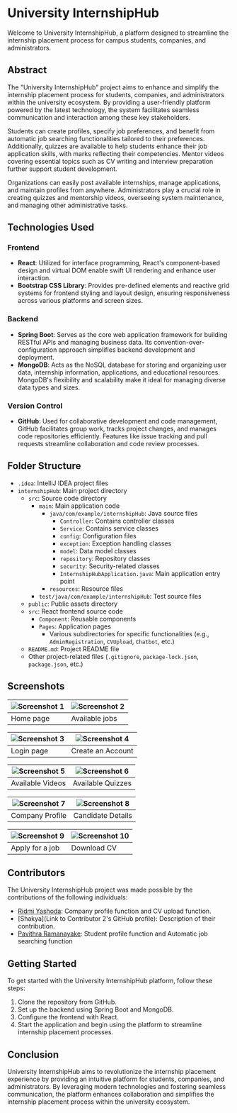 # University InternshipHub

Welcome to University InternshipHub, a platform designed to streamline the internship placement process for campus students, companies, and administrators.

## Abstract

The "University InternshipHub" project aims to enhance and simplify the internship placement process for students, companies, and administrators within the university ecosystem. By providing a user-friendly platform powered by the latest technology, the system facilitates seamless communication and interaction among these key stakeholders.

Students can create profiles, specify job preferences, and benefit from automatic job searching functionalities tailored to their preferences. Additionally, quizzes are available to help students enhance their job application skills, with marks reflecting their competencies. Mentor videos covering essential topics such as CV writing and interview preparation further support student development.

Organizations can easily post available internships, manage applications, and maintain profiles from anywhere. Administrators play a crucial role in creating quizzes and mentorship videos, overseeing system maintenance, and managing other administrative tasks.

## Technologies Used

### Frontend
- **React**: Utilized for interface programming, React's component-based design and virtual DOM enable swift UI rendering and enhance user interaction.
- **Bootstrap CSS Library**: Provides pre-defined elements and reactive grid systems for frontend styling and layout design, ensuring responsiveness across various platforms and screen sizes.

### Backend
- **Spring Boot**: Serves as the core web application framework for building RESTful APIs and managing business data. Its convention-over-configuration approach simplifies backend development and deployment.
- **MongoDB**: Acts as the NoSQL database for storing and organizing user data, internship information, applications, and educational resources. MongoDB's flexibility and scalability make it ideal for managing diverse data types and sizes.

### Version Control
- **GitHub**: Used for collaborative development and code management, GitHub facilitates group work, tracks project changes, and manages code repositories efficiently. Features like issue tracking and pull requests streamline collaboration and code review processes.

## Folder Structure

- `.idea`: IntelliJ IDEA project files
- `internshipHub`: Main project directory
  - `src`: Source code directory
    - `main`: Main application code
      - `java/com/example/internshipHub`: Java source files
        - `Controller`: Contains controller classes
        - `Service`: Contains service classes
        - `config`: Configuration files
        - `exception`: Exception handling classes
        - `model`: Data model classes
        - `repository`: Repository classes
        - `security`: Security-related classes
        - `InternshipHubApplication.java`: Main application entry point
      - `resources`: Resource files
    - `test/java/com/example/internshipHub`: Test source files
  - `public`: Public assets directory
  - `src`: React frontend source code
    - `Component`: Reusable components
    - `Pages`: Application pages
      - Various subdirectories for specific functionalities (e.g., `AdminRegistration`, `CVUpload`, `Chatbot`, etc.)
  - `README.md`: Project README file
  - Other project-related files (`.gitignore`, `package-lock.json`, `package.json`, etc.)
 
## Screenshots
| ![Screenshot 1](https://github.com/Pavith00/campus-internship-hub/assets/113990110/2ec1c5b7-6a36-4c00-a008-7d9f383f2836) | ![Screenshot 2](https://github.com/Pavith00/campus-internship-hub/assets/113990110/4cb3abb3-624d-4e17-a210-51550d42a739) |
|-----------------------------------------------------------------------------------------------------------------------------|-----------------------------------------------------------------------------------------------------------------------------|
| Home page                                                                                                                  | Available jobs                                                                                                              |

| ![Screenshot 3](https://github.com/Pavith00/campus-internship-hub/assets/113990110/57db0b14-4b04-4502-93f1-2e7ab40bbb78) | ![Screenshot 4](https://github.com/Pavith00/campus-internship-hub/assets/113990110/c65e253a-94f6-45cc-b055-674c87a6abf2) |
|-----------------------------------------------------------------------------------------------------------------------------|-----------------------------------------------------------------------------------------------------------------------------|
| Login page                                                                                                                 | Create an Account                                                                                                           |

| ![Screenshot 5](https://github.com/Pavith00/campus-internship-hub/assets/113990110/9627e1f6-b230-4fbb-81d1-2ab6ab242eac) | ![Screenshot 6](https://github.com/Pavith00/campus-internship-hub/assets/113990110/289e0794-1159-442d-b6f9-875f18bf2e30) |
|-----------------------------------------------------------------------------------------------------------------------------|-----------------------------------------------------------------------------------------------------------------------------|
| Available Videos                                                                                                           | Available Quizzes                                                                                                           |

| ![Screenshot 7](https://github.com/Pavith00/campus-internship-hub/assets/113990110/0d79cd7a-44b5-4c5f-a158-abc3af6fd415) | ![Screenshot 8](https://github.com/Pavith00/campus-internship-hub/assets/113990110/723ba966-a0dc-45f4-a467-aeaae4b92275) |
|-----------------------------------------------------------------------------------------------------------------------------|-----------------------------------------------------------------------------------------------------------------------------|
| Company Profile                                                                                                            | Candidate Details                                                                                                           |

| ![Screenshot 9](https://github.com/Pavith00/campus-internship-hub/assets/113990110/b974e2bd-ac56-4fac-b3b7-f0591d5cba68) | ![Screenshot 10](https://github.com/Pavith00/campus-internship-hub/assets/113990110/dc552e6b-e8c5-48f6-97eb-b15ba466b58a) |
|------------------------------------------------------------------------------------------------------------------------------|------------------------------------------------------------------------------------------------------------------------------|
| Apply for a job                                                                                                            | Download CV                                                                                                                  |


## Contributors

The University InternshipHub project was made possible by the contributions of the following individuals:
- [Ridmi Yashoda](https://github.com/Riyash99): Company profile function and CV upload function.
- [Shakya](Link to Contributor 2's GitHub profile): Description of their contribution.
- [Pavithra Ramanayake](https://github.com/Pavith00): Student profile function and Automatic job searching function


## Getting Started

To get started with the University InternshipHub platform, follow these steps:
1. Clone the repository from GitHub.
2. Set up the backend using Spring Boot and MongoDB.
3. Configure the frontend with React.
4. Start the application and begin using the platform to streamline internship placement processes.

## Conclusion

University InternshipHub aims to revolutionize the internship placement experience by providing an intuitive platform for students, companies, and administrators. By leveraging modern technologies and fostering seamless communication, the platform enhances collaboration and simplifies the internship placement process within the university ecosystem.
